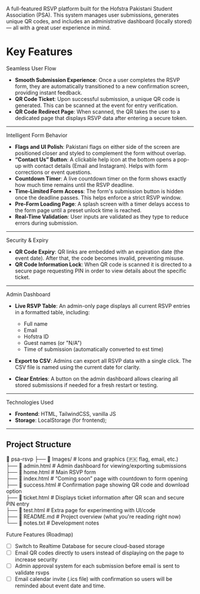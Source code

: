 

A full-featured RSVP platform built for the Hofstra Pakistani Student Association (PSA). This system manages user submissions, generates unique QR codes, and includes an administrative dashboard (locally stored) — all with a great user experience in mind.

# Key Features

Seamless User Flow

- **Smooth Submission Experience**: Once a user completes the RSVP form, they are automatically transitioned to a new confirmation screen, providing instant feedback.
- **QR Code Ticket**: Upon successful submission, a unique QR code is generated. This can be scanned at the event for entry verification.
- **QR Code Redirect Page**: When scanned, the QR takes the user to a dedicated page that displays RSVP data after entering a secure token.

--------------------------------------------------------------------------------

Intelligent Form Behavior

- **Flags and UI Polish**: Pakistani flags on either side of the screen are positioned closer and styled to complement the form without overlap.
- **“Contact Us” Button**: A clickable help icon at the bottom opens a pop-up with contact details (Email and Instagram). Helps with form corrections or event questions.
- **Countdown Timer**: A live countdown timer on the form shows exactly how much time remains until the RSVP deadline.
- **Time-Limited Form Access**: The form's submission button is hidden once the deadline passes. This helps enforce a strict RSVP window.
- **Pre-Form Loading Page**: A splash screen with a timer delays access to the form page until a preset unlock time is reached.
- **Real-Time Validation**: User inputs are validated as they type to reduce errors during submission.

--------------------------------------------------------------------------------

Security & Expiry

- **QR Code Expiry**: QR links are embedded with an expiration date (the event date). After that, the code becomes invalid, preventing misuse.
- **QR Code Information Lock**: When QR code is scanned it is directed to a secure page requesting PIN in order to view details about the specific ticket.

--------------------------------------------------------------------------------

Admin Dashboard

- **Live RSVP Table**: An admin-only page displays all current RSVP entries in a formatted table, including:
  - Full name
  - Email
  - Hofstra ID
  - Guest names (or "N/A")
  - Time of submission (automatically converted to est time)

- **Export to CSV**: Admins can export all RSVP data with a single click. The CSV file is named using the current date for clarity.
- **Clear Entries**: A button on the admin dashboard allows clearing all stored submissions if needed for a fresh restart or testing.

--------------------------------------------------------------------------------

Technologies Used

- **Frontend**: HTML, TailwindCSS, vanilla JS
- **Storage**: LocalStorage (for frontend);

--------------------------------------------------------------------------------

## Project Structure

📂 psa-rsvp
├── 📂 Images/ # Icons and graphics (🇵🇰 flag, email, etc.)  
├── 📄 admin.html # Admin dashboard for viewing/exporting submissions  
├── 📄 home.html # Main RSVP form  
├── 📄 index.html # “Coming soon” page with countdown to form opening  
├── 📄 success.html # Confirmation page showing QR code and download option  
├── 📄 ticket.html # Displays ticket information after QR scan and secure PIN entry  
├── 📄 test.html # Extra page for experimenting with UI/code  
├── 📄 README.md # Project overview (what you're reading right now)  
└── 📄 notes.txt # Development notes  

Future Features (Roadmap)

- [ ] Switch to Realtime Database for secure cloud-based storage  
- [ ] Email QR codes directly to users instead of displaying on the page to increase security
- [ ] Admin approval system for each submission before email is sent to validate rsvps
- [ ] Email calendar invite (.ics file) with confirmation so users will be reminded about event date and time.